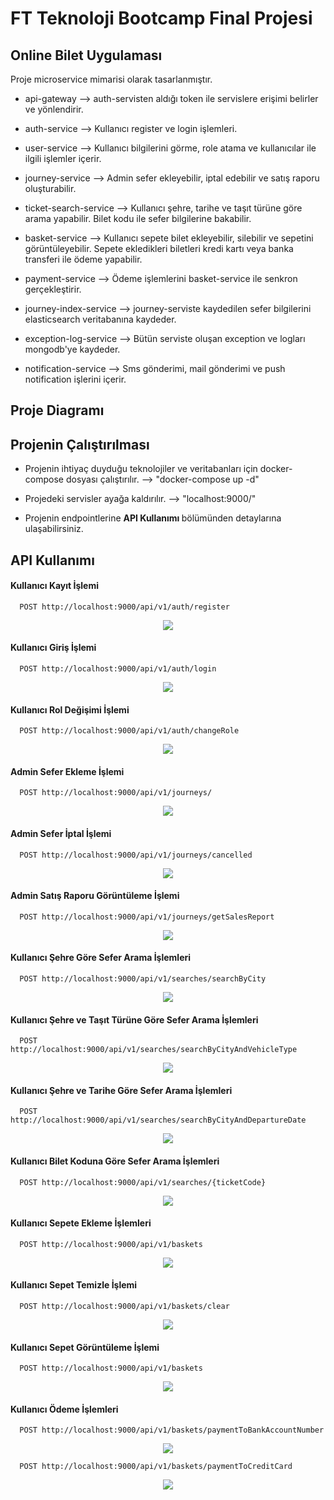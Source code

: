 # FT Teknoloji Bootcamp Final Projesi

## Online Bilet Uygulaması

Proje microservice mimarisi olarak tasarlanmıştır. 

- api-gateway --> auth-servisten aldığı token ile servislere erişimi belirler ve yönlendirir. 

- auth-service --> Kullanıcı register ve login işlemleri.

- user-service --> Kullanıcı bilgilerini görme, role atama ve kullanıcılar ile ilgili işlemler içerir.

- journey-service --> Admin sefer ekleyebilir, iptal edebilir ve satış raporu oluşturabilir.

- ticket-search-service --> Kullanıcı şehre, tarihe ve taşıt türüne göre arama yapabilir. Bilet kodu ile sefer bilgilerine bakabilir.

- basket-service --> Kullanıcı sepete bilet ekleyebilir, silebilir ve sepetini görüntüleyebilir. Sepete ekledikleri biletleri kredi kartı veya banka transferi ile ödeme yapabilir.

- payment-service --> Ödeme işlemlerini basket-service ile senkron gerçekleştirir.

- journey-index-service --> journey-serviste kaydedilen sefer bilgilerini elasticsearch veritabanına kaydeder.

- exception-log-service --> Bütün serviste oluşan exception ve logları mongodb'ye kaydeder.

- notification-service --> Sms gönderimi, mail gönderimi ve push notification işlerini içerir.

## Proje Diagramı

## Projenin Çalıştırılması

 - Projenin ihtiyaç duyduğu teknolojiler ve veritabanları için docker-compose dosyası çalıştırılır. --> "docker-compose up -d"

 - Projedeki servisler ayağa kaldırılır. --> "localhost:9000/"
 - Projenin endpointlerine <b> API Kullanımı </b> bölümünden detaylarına ulaşabilirsiniz.

## API Kullanımı

#### Kullanıcı Kayıt İşlemi

```http
  POST http://localhost:9000/api/v1/auth/register
```
<p align="center">
    <img src ="/screenshots/register.png">
</p>

#### Kullanıcı Giriş İşlemi

```http
  POST http://localhost:9000/api/v1/auth/login
```
<p align="center">
    <img src ="/screenshots/login.png">
</p>

#### Kullanıcı Rol Değişimi İşlemi

```http
  POST http://localhost:9000/api/v1/auth/changeRole
```
<p align="center">
    <img src ="/screenshots/change role.png">
</p>

#### Admin Sefer Ekleme İşlemi

```http
  POST http://localhost:9000/api/v1/journeys/
```
<p align="center">
    <img src ="/screenshots/create journey.png">
</p>

#### Admin Sefer İptal İşlemi

```http
  POST http://localhost:9000/api/v1/journeys/cancelled
```
<p align="center">
    <img src ="/screenshots/cancelled.png">
</p>

#### Admin Satış Raporu Görüntüleme İşlemi

```http
  POST http://localhost:9000/api/v1/journeys/getSalesReport
```
<p align="center">
    <img src ="/screenshots/sales report.png">
</p>

#### Kullanıcı Şehre Göre Sefer Arama İşlemleri

```http
  POST http://localhost:9000/api/v1/searches/searchByCity
```
<p align="center">
    <img src ="/screenshots/search by city.png">
</p>

#### Kullanıcı Şehre ve Taşıt Türüne Göre Sefer Arama İşlemleri

```http
  POST http://localhost:9000/api/v1/searches/searchByCityAndVehicleType
```
<p align="center">
    <img src ="/screenshots/search by city and vehicle type.png">
</p>

#### Kullanıcı Şehre ve Tarihe Göre Sefer Arama İşlemleri

```http
  POST http://localhost:9000/api/v1/searches/searchByCityAndDepartureDate
```
<p align="center">
    <img src ="/screenshots/search by city and departuredate.png">
</p>

#### Kullanıcı Bilet Koduna Göre Sefer Arama İşlemleri

```http
  POST http://localhost:9000/api/v1/searches/{ticketCode}
```
<p align="center">
    <img src ="/screenshots/search ticket code.png">
</p>

#### Kullanıcı Sepete Ekleme İşlemleri

```http
  POST http://localhost:9000/api/v1/baskets
```
<p align="center">
    <img src ="/screenshots/sepete ekleme.png">
</p>

#### Kullanıcı Sepet Temizle İşlemi

```http
  POST http://localhost:9000/api/v1/baskets/clear
```
<p align="center">
    <img src ="/screenshots/sepet temizleme.png">
</p>

#### Kullanıcı Sepet Görüntüleme İşlemi

```http
  POST http://localhost:9000/api/v1/baskets
```
<p align="center">
    <img src ="/screenshots/sepet görüntüleme.png">
</p>

#### Kullanıcı Ödeme İşlemleri

```http
  POST http://localhost:9000/api/v1/baskets/paymentToBankAccountNumber
```
<p align="center">
    <img src ="/screenshots/payment bank transfer.png">
</p>

```http
  POST http://localhost:9000/api/v1/baskets/paymentToCreditCard
```
<p align="center">
    <img src ="/screenshots/payment credit card.png">
</p>







